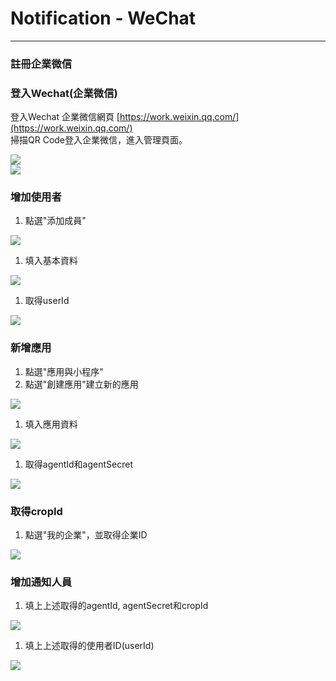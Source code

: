 # Notification - WeChat

---

### 註冊企業微信

### 登入Wechat\(企業微信\)

登入Wechat 企業微信網頁 [https://work.weixin.qq.com/](https://work.weixin.qq.com/)  
掃描QR Code登入企業微信，進入管理頁面。

![](/assets/wechat_business_login.png)  
![](/assets/wechat_business_login_qrcode.png)

### 增加使用者

1. 點選"添加成員"

![](/assets/wechat_business_add_user.png)

1. 填入基本資料

![](/assets/wechat_business_user_info.png)

1. 取得userId

![](/assets/wechat_business_userId.png)

### 新增應用

1. 點選"應用與小程序"
2. 點選"創建應用"建立新的應用

![](/assets/wechat_business_add_application.png)

1. 填入應用資料

![](/assets/wechat_business_input_application.png)

1. 取得agentId和agentSecret

![](/assets/wechat_business_application_info.png)

### 取得cropId

1. 點選"我的企業"，並取得企業ID

![](/assets/wechat_business_info.png)

### 增加通知人員

1. 填上上述取得的agentId, agentSecret和cropId

![](/assets/wechat_business_add_member1.png)

1. 填上上述取得的使用者ID\(userId\)

![](/assets/wechat_business_add_member2.png)

